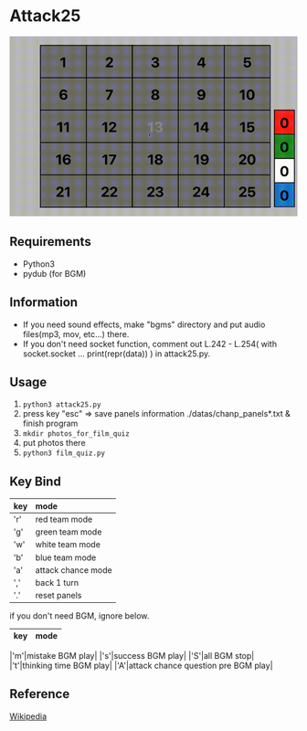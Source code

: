 # Attack25
![ScreenShot](https://github.com/kuboyoo/Attack25/blob/master/img/ss.gif)

## Requirements
- Python3
- pydub (for BGM)

## Information
- If you need sound effects, make "bgms" directory and put audio files(mp3, mov, etc...) there.
- If you don't need socket function, comment out L.242 - L.254( with socket.socket ... print(repr(data)) ) in attack25.py.

## Usage
1. `python3 attack25.py`
2. press key "esc" => save panels information ./datas/chanp_panels*.txt & finish program
3. `mkdir photos_for_film_quiz`
4. put photos there
5. `python3 film_quiz.py`

## Key Bind
|key|mode|
|:--|:--|
|'r'|red team mode|
|'g'|green team mode|
|'w'|white team mode|
|'b'|blue team mode|
|'a'|attack chance mode|
|','|back 1 turn|
|'.'|reset panels|

if you don't need BGM, ignore below.

|key|mode|
|:--|:--|

|'m'|mistake BGM play|
|'s'|success BGM play|
|'S'|all BGM stop|
|'t'|thinking time BGM play|
|'A'|attack chance question pre BGM play|

## Reference
[Wikipedia](https://en.wikipedia.org/wiki/Panel_Quiz_Attack_25)

